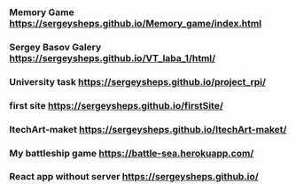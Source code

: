 ### Memory Game https://sergeysheps.github.io/Memory_game/index.html
### Sergey Basov Galery https://sergeysheps.github.io/VT_laba_1/html/
### University task https://sergeysheps.github.io/project_rpi/
### first site https://sergeysheps.github.io/firstSite/
### ItechArt-maket https://sergeysheps.github.io/ItechArt-maket/
### My battleship game https://battle-sea.herokuapp.com/
### React app without server https://sergeysheps.github.io/
